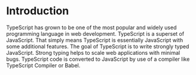 # Introduction
TypeScript has grown to be one of the most popular and widely used programming language in web development. TypeScript is a superset of JavaScript. That simply means TypeScript is essentially JavaScript with some additional features. The goal of TypeScript is to write strongly typed JavaScript. Strong typing helps to scale web applications with minimal bugs. TypeScript code is converted to JavaScript by use of a compiler like TypeScript Compiler or Babel.
